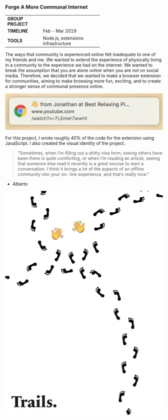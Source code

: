 ### Forge A More Communal Internet

<table style="width:60%">
  <tr>
    <td><b>GROUP PROJECT</b></td>
  </tr>
  <tr>
    <td><b>TIMELINE</b></td>
    <td>Feb - Mar 2019</td>
  </tr>
  <tr>
    <td><b>TOOLS</b></td>
    <td>Node.js, extensions infrastructure</td>
  </tr>
</table>

The ways that community is experienced online felt inadequate to one of my friends and me. We wanted to extend the experience of physically living in a community to the experience we had on the internet.
We wanted to break the assumption that you are alone online when you are not on social media. Therefore, we decided that we wanted to make a browser extension for communities, aiming to make browsing more fun, exciting, and to create a stronger sense of communal presence online.

![an example of a notification provided by the extension](img/trails_2.png)

For this project, I wrote roughly 40% of the code for the extension using JavaScript. I also created the visual identity of the project.

> “Sometimes, when I’m filling out a shitty visa form, seeing others have been there is quite comforting, or when I’m reading an article, seeing that someone else read it recently is a great excuse to start a conversation. I think it brings a lot of the aspects of an offline community into your on- line experience, and that’s really nice.”

- Alberto

![an example poster from teh project.](img/trails_poster.png)